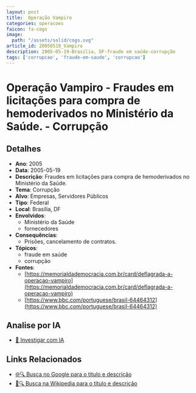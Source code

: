 ```yaml
---
layout: post
title:  Operação Vampiro
categories: operacoes
faicon: fa-cogs
image:
  path: "/assets/solid/cogs.svg"
article_id: 20050519_Vampiro
description: 2005-05-19-Brasília, DF-fraude em saúde-corrupção
tags: ['corrupcao', 'fraude-em-saude', 'corrupcao']
---
```


# Operação Vampiro - Fraudes em licitações para compra de hemoderivados no Ministério da Saúde. - Corrupção

## Detalhes
- **Ano**: 2005
- **Data**: 2005-05-19
- **Descrição**: Fraudes em licitações para compra de hemoderivados no Ministério da Saúde.
- **Tema**: Corrupção
- **Alvo**: Empresas, Servidores Públicos
- **Tipo**: Federal
- **Local**: Brasília, DF
- **Envolvidos**:
  - Ministério da Saúde
  - fornecedores
- **Consequências**:
  - Prisões, cancelamento de contratos.
- **Tópicos**:
  - fraude em saúde
  - corrupção
- **Fontes**:
  - [https://memorialdademocracia.com.br/card/deflagrada-a-operacao-vampiro](https://memorialdademocracia.com.br/card/deflagrada-a-operacao-vampiro)
  - [https://www.bbc.com/portuguese/brasil-64464312](https://www.bbc.com/portuguese/brasil-64464312)

## Analise por IA
- [🤖 Investigar com IA](https://www.perplexity.ai/search?q=%22opera%C3%A7%C3%A3o%20policial%20Brasil%22%20Opera%C3%A7%C3%A3o%20Vampiro%20Fraudes%20em%20licita%C3%A7%C3%B5es%20para%20compra%20de%20hemoderivados%20no%20Minist%C3%A9rio%20da%20Sa%C3%BAde.%20Bras%C3%ADlia%2C%20DF%202005-05-19)

## Links Relacionados
- [🌐🔍 Busca no Google para o título e descrição](https://www.google.com/search?q=%22opera%C3%A7%C3%A3o%20policial%20Brasil%22%20Opera%C3%A7%C3%A3o%20Vampiro%20Fraudes%20em%20licita%C3%A7%C3%B5es%20para%20compra%20de%20hemoderivados%20no%20Minist%C3%A9rio%20da%20Sa%C3%BAde.%20Bras%C3%ADlia%2C%20DF%202005-05-19)
- [📖🔍 Busca na Wikipedia para o título e descrição](https://pt.wikipedia.org/w/index.php?search=%22opera%C3%A7%C3%A3o%20policial%20Brasil%22%20Opera%C3%A7%C3%A3o%20Vampiro%20Fraudes%20em%20licita%C3%A7%C3%B5es%20para%20compra%20de%20hemoderivados%20no%20Minist%C3%A9rio%20da%20Sa%C3%BAde.%20Bras%C3%ADlia%2C%20DF%202005-05-19)

